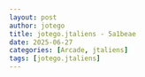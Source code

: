 ```yaml
---
layout: post
author: jotego
title: jotego.jtaliens - 5a1beae
date: 2025-06-27
categories: [Arcade, jtaliens]
tags: [jotego.jtaliens]
---
```


